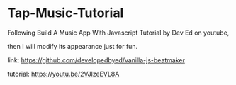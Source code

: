 # Tap-Music-Tutorial
Following Build A Music App With Javascript Tutorial by Dev Ed on youtube,

then I will modify its appearance just for fun.

link: https://github.com/developedbyed/vanilla-js-beatmaker

tutorial: https://youtu.be/2VJlzeEVL8A
